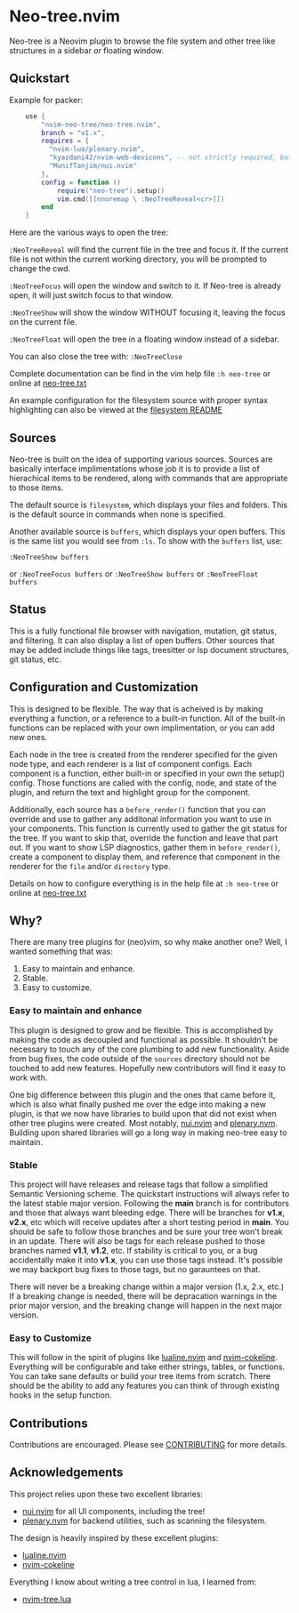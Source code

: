 # Neo-tree.nvim

Neo-tree is a Neovim plugin to browse the file system and other tree like
structures in a sidebar *or* floating window. 

## Quickstart

Example for packer:
```lua
    use {
        "nvim-neo-tree/neo-tree.nvim",
        branch = "v1.x",
        requires = { 
          "nvim-lua/plenary.nvim",
          "kyazdani42/nvim-web-devicons", -- not strictly required, but recommended
          "MunifTanjim/nui.nvim" 
        },
        config = function ()
            require("neo-tree").setup()
            vim.cmd([[nnoremap \ :NeoTreeReveal<cr>]])
        end
    }
```

Here are the various ways to open the tree:

`:NeoTreeReveal` will find the current file in the tree and focus it. If the current file
is not within the current working directory, you will be prompted to change the
cwd.

` :NeoTreeFocus ` will open the window and switch to it. If Neo-tree is already open, it
will just switch focus to that window.

` :NeoTreeShow ` will show the window WITHOUT focusing it, leaving the focus on the current
file.

` :NeoTreeFloat ` will open the tree in a floating window instead of a sidebar.

You can also close the tree with: `:NeoTreeClose `

Complete documentation can be find in the vim help file `:h neo-tree` or online
at [neo-tree.txt](/doc/neo-tree.txt)

An example configuration for the filesystem source with proper syntax
highlighting can also be viewed at the [filesystem README](/lua/neo-tree/sources/filesystem/README.md)

## Sources

Neo-tree is built on the idea of supporting various sources. Sources are
basically interface implimentations whose job it is to provide a list of
hierachical items to be rendered, along with commands that are appropriate to
those items.

The default source is `filesystem`, which displays your files and folders. This
is the default source in commands when none is specified.

Another available source is `buffers`, which displays your open buffers. This is
the same list you would see from `:ls`. To show with the `buffers` list, use:
```
:NeoTreeShow buffers
```
or `:NeoTreeFocus buffers` or `:NeoTreeShow buffers` or `:NeoTreeFloat buffers`

## Status

This is a fully functional file browser with navigation, mutation,
git status, and filtering. It can also display a list of open buffers. Other
sources that may be added include things like tags, treesitter or lsp document
structures, git status, etc.

## Configuration and Customization

This is designed to be flexible. The way that is acheived is by making
everything a function, or a reference to a built-in function. All of the
built-in functions can be replaced with your own implimentation, or you can 
add new ones.

Each node in the tree is created from the renderer specified for the given node
type, and each renderer is a list of component configs. Each component is a
function, either built-in or specified in your own the setup() config. Those 
functions are called with the config, node, and state of the plugin, and return
the text and highlight group for the component.

Additionally, each source has a `before_render()` function that you can override 
and use to gather any additonal information you want to use in your components.
This function is currently used to gather the git status for the tree. If you 
want to skip that, override the function and leave that part out. If you want
to show LSP diagnostics, gather them in `before_render()`, create a component
to display them, and reference that component in the renderer for the `file`
and/or `directory` type.

Details on how to configure everything is in the help file at `:h neo-tree` or
online at [neo-tree.txt](https://github.com/nvim-neo-tree/neo-tree.nvim/blob/main/doc/neo-tree.txt)


## Why?

There are many tree plugins for (neo)vim, so why make another one? Well, I
wanted something that was:

1. Easy to maintain and enhance.
2. Stable.
3. Easy to customize.

### Easy to maintain and enhance

This plugin is designed to grow and be flexible. This is accomplished by making
the code as decoupled and functional as possible. It shouldn't be necessary to
touch any of the core plumbing to add new functionality. Aside from bug fixes,
the code outside of the `sources` directory should not be touched to add new
features. Hopefully new contributors will find it easy to work with.

One big difference between this plugin and the ones that came before it, which
is also what finally pushed me over the edge into making a new plugin, is that
we now have libraries to build upon that did not exist when other tree plugins
were created. Most notably, [nui.nvim](https://github.com/MunifTanjim/nui.nvim)
and [plenary.nvm](https://github.com/nvim-lua/plenary.nvim). Building upon
shared libraries will go a long way in making neo-tree easy to maintain.

### Stable

This project will have releases and release tags that follow a simplified
Semantic Versioning scheme. The quickstart instructions will always refer to
the latest stable major version. Following the **main** branch is for
contributors and those that always want bleeding edge. There will be branches
for **v1.x**, **v2.x**, etc which will receive updates after a short testing
period in **main**. You should be safe to follow those branches and be sure
your tree won't break in an update. There will also be tags for each release
pushed to those branches named **v1.1**, **v1.2**, etc. If stability is
critical to you, or a bug accidentally make it into **v1.x**, you can use those
tags instead. It's possible we may backport bug fixes to those tags, but no
garauntees on that.

There will never be a breaking change within a major version (1.x, 2.x, etc.) If
a breaking change is needed, there will be depracation warnings in the prior
major version, and the breaking change will happen in the next major version.

### Easy to Customize

This will follow in the spirit of plugins like
[lualine.nvim](https://github.com/nvim-lualine/lualine.nvim) and
[nvim-cokeline](https://github.com/noib3/nvim-cokeline). Everything will be
configurable and take either strings, tables, or functions. You can take sane
defaults or build your tree items from scratch. There should be the ability to
add any features you can think of through existing hooks in the setup function.

## Contributions

Contributions are encouraged. Please see [CONTRIBUTING](CONTRIBUTING.md) for more details.

## Acknowledgements

This project relies upon these two excellent libraries:
- [nui.nvim](https://github.com/MunifTanjim/nui.nvim) for all UI components, including the tree!
- [plenary.nvm](https://github.com/nvim-lua/plenary.nvim) for backend utilities, such as scanning the filesystem.

The design is heavily inspired by these excellent plugins:
- [lualine.nvim](https://github.com/nvim-lualine/lualine.nvim)
- [nvim-cokeline](https://github.com/noib3/nvim-cokeline)

Everything I know about writing a tree control in lua, I learned from:
- [nvim-tree.lua](https://github.com/kyazdani42/nvim-tree.lua)
